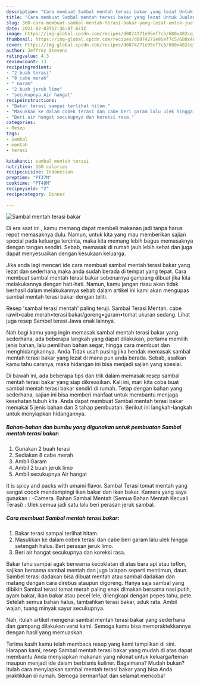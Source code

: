 ```yaml
---
description: "Cara membuat Sambal mentah terasi bakar yang lezat Untuk Jualan"
title: "Cara membuat Sambal mentah terasi bakar yang lezat Untuk Jualan"
slug: 360-cara-membuat-sambal-mentah-terasi-bakar-yang-lezat-untuk-jualan
date: 2021-02-03T17:36:07.673Z
image: https://img-global.cpcdn.com/recipes/d0874271e95ef7c5/680x482cq70/sambal-mentah-terasi-bakar-foto-resep-utama.jpg
thumbnail: https://img-global.cpcdn.com/recipes/d0874271e95ef7c5/680x482cq70/sambal-mentah-terasi-bakar-foto-resep-utama.jpg
cover: https://img-global.cpcdn.com/recipes/d0874271e95ef7c5/680x482cq70/sambal-mentah-terasi-bakar-foto-resep-utama.jpg
author: Jeffrey Stevens
ratingvalue: 4.3
reviewcount: 13
recipeingredient:
- "2 buah terasi"
- "8 cabe merah"
- " Garam"
- "2 buah jeruk limo"
- "secukupnya Air hangat"
recipeinstructions:
- "Bakar terasi sampai terlihat hitam."
- "Masukkan ke dalam cobek terasi dan cabe beri garam lalu ulek hingga setengah halus. Beri perasan jeruk limo."
- "Beri air hangat secukupnya dan koreksi rasa."
categories:
- Resep
tags:
- sambal
- mentah
- terasi

katakunci: sambal mentah terasi 
nutrition: 260 calories
recipecuisine: Indonesian
preptime: "PT37M"
cooktime: "PT48M"
recipeyield: "2"
recipecategory: Dinner

---
```



![Sambal mentah terasi bakar](https://img-global.cpcdn.com/recipes/d0874271e95ef7c5/680x482cq70/sambal-mentah-terasi-bakar-foto-resep-utama.jpg)

Di era  saat ini , kamu memang dapat membeli makanan jadi tanpa harus repot memasaknya dulu. Namun, untuk kita yang mau memberikan sajian special pada keluarga tercinta, maka kita memang lebih bagus memasaknya dengan tangan sendiri. Sebab, memasak di rumah jauh lebih sehat dan juga dapat menyesuaikan dengan kesukaan keluarga.

Jika anda lagi mencari ide cara membuat sambal mentah terasi bakar yang lezat dan sederhana,maka anda sudah berada di tempat yang tepat. Cara membuat sambal mentah terasi bakar  sebenarnya gampang dibuat jika kita melakukannya dengan hati-hati. Namun, kamu jangan risau akan tidak berhasil dalam melakukannya 
sebab dalam artikel ini kami akan mengupas sambal mentah terasi bakar dengan teliti.  

Resep &#39;sambal terasi mentah&#39; paling teruji. Sambal Terasi Mentah. cabe rawit•cabe merah•terasi bakar/goreng•garam•tomat ukuran sedang. Lihat juga resep Sambel terasi Jawa enak lainnya.

Nah bagi kamu yang ingin memasak sambal mentah terasi bakar yang sederhana, ada beberapa langkah yang dapat dilakukan, pertama memilih jenis bahan, lalu pemilihan bahan segar, hingga cara membuat dan menghidangkannya. Anda Tidak usah pusing jika hendak memasak sambal mentah terasi bakar yang lezat di mana pun anda berada. Sebab, asalkan kamu  tahu caranya, maka hidangan ini bisa menjadi sajian yang spesial.

Di bawah ini, ada beberapa tips dan trik dalam memasak resep sambal mentah terasi bakar yang siap dikreasikan. Kali ini, mari kita coba buat sambal mentah terasi bakar sendiri di rumah. Tetap dengan bahan yang sederhana, sajian ini bisa memberi manfaat untuk membantu menjaga kesehatan tubuh kita. Anda dapat membuat Sambal mentah terasi bakar memakai 5 jenis bahan dan 3 tahap pembuatan. Berikut ini langkah-langkah untuk menyiapkan hidangannya.

<!--inarticleads1-->

##### Bahan-bahan dan bumbu yang digunakan untuk pembuatan Sambal mentah terasi bakar:

1. Gunakan 2 buah terasi
1. Sediakan 8 cabe merah
1. Ambil  Garam
1. Ambil 2 buah jeruk limo
1. Ambil secukupnya Air hangat


It is spicy and packs with umami flavor. Sambal Terasi tomat mentah yang sangat cocok mendampingi ikan bakar dan ikan bakar. Kamera yang saya gunakan : -Camera. Bahan Sambal Mentah (Semua Bahan Mentah Kecuali Terasi) : Ulek semua jadi satu lalu beri perasan jeruk sambal. 

<!--inarticleads2-->

##### Cara membuat Sambal mentah terasi bakar:

1. Bakar terasi sampai terlihat hitam.
1. Masukkan ke dalam cobek terasi dan cabe beri garam lalu ulek hingga setengah halus. Beri perasan jeruk limo.
1. Beri air hangat secukupnya dan koreksi rasa.


Bakar tahu sampai agak berwarna kecoklatan di atas bara api atau teflon, sajikan bersama sambal mentah dan juga lalapan seperti mentimun, daun. Sambel terasi dadakan bisa dibuat mentah atau sambal dadakan dan matang dengan cara direbus ataupun digoreng. Hanya saja sambal yang dibikin Sambal terasi tomat merah paling enak dimakan bersama nasi putih, ayam bakar, ikan bakar atau pecel lele, dilengkapi dengan pepes tahu, pete. Setelah semua bahan halus, tambahkan terasi bakar, aduk rata. Ambil wajan, tuang minyak sayur secukupnya. 

Nah, itulah artikel mengenai  sambal mentah terasi bakar  yang sederhana dan gampang dilakukan versi kami. Semoga kamu bisa mempraktekkannya dengan hasil yang memuaskan. 

Terima kasih kamu telah membaca resep yang kami tampilkan di sini. Harapan kami, resep  Sambal mentah terasi bakar yang mudah di atas dapat membantu Anda menyiapkan makanan yang nikmat untuk keluarga/teman maupun menjadi ide dalam berbisnis kuliner. Bagaimana? Mudah bukan? Itulah cara menyiapkan sambal mentah terasi bakar yang bisa Anda praktikkan di rumah. Semoga bermanfaat dan selamat mencoba!

